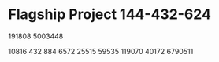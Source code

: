 # Flagship Project 144-432-624
191808 5003448 


10816 432 884 6572 25515 59535 119070 
40172 6790511
